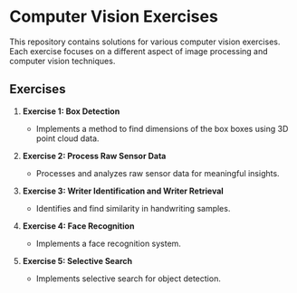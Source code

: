 # Computer Vision Exercises

This repository contains solutions for various computer vision exercises. Each exercise focuses on a different aspect of image processing and computer vision techniques.

## Exercises

1. **Exercise 1: Box Detection**  
   - Implements a method to find dimensions of the box boxes using 3D point cloud data.

2. **Exercise 2: Process Raw Sensor Data**  
   - Processes and analyzes raw sensor data for meaningful insights.  

3. **Exercise 3: Writer Identification and Writer Retrieval**  
   - Identifies and find similarity in handwriting samples.

4. **Exercise 4: Face Recognition**  
   - Implements a face recognition system.  

5. **Exercise 5: Selective Search**  
   - Implements selective search for object detection. 
